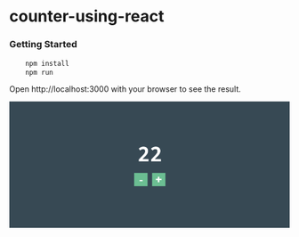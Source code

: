 # counter-using-react

### Getting Started
``` 
    npm install 
    npm run
```
Open http://localhost:3000 with your browser to see the result.

![](screenshots/home.png)
